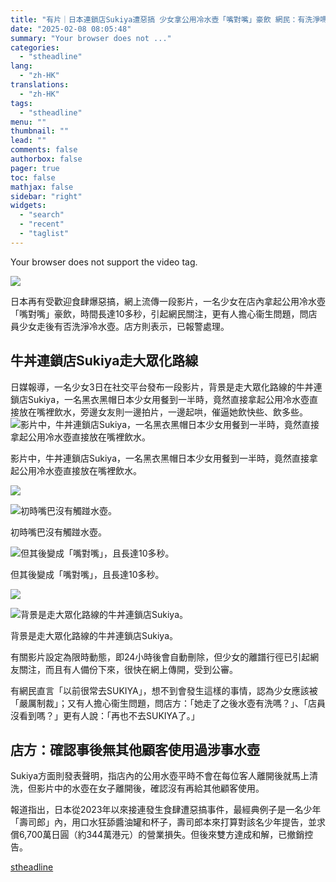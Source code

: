 ```yaml
---
title: "有片｜日本連鎖店Sukiya遭惡搞 少女拿公用冷水壺「嘴對嘴」豪飲 網民：有洗淨嗎？"
date: "2025-02-08 08:05:48"
summary: "Your browser does not ..."
categories:
  - "stheadline"
lang:
  - "zh-HK"
translations:
  - "zh-HK"
tags:
  - "stheadline"
menu: ""
thumbnail: ""
lead: ""
comments: false
authorbox: false
pager: true
toc: false
mathjax: false
sidebar: "right"
widgets:
  - "search"
  - "recent"
  - "taglist"
---
```


Your browser does not support the video tag.



![](https://image.stheadline.com/f/680p0/0x0/100/none/6d75ccee1df4aa1389c378ba47180b17/stheadline/inewsmedia/20250208/_2025020807431081434.jpg)






日本再有受歡迎食肆爆惡搞，網上流傳一段影片，一名少女在店內拿起公用冷水壺「嘴對嘴」豪飲，時間長達10多秒，引起網民關注，更有人擔心衞生問題，問店員少女走後有否洗淨冷水壺。店方則表示，已報警處理。

牛丼連鎖店Sukiya走大眾化路線
-----------------

日媒報導，一名少女3日在社交平台發布一段影片，背景是走大眾化路線的牛丼連鎖店Sukiya，一名黑衣黑帽日本少女用餐到一半時，竟然直接拿起公用冷水壺直接放在嘴裡飲水，旁邊女友則一邊拍片，一邊起哄，催逼她飲快些、飲多些。
 ![影片中，牛丼連鎖店Sukiya，一名黑衣黑帽日本少女用餐到一半時，竟然直接拿起公用冷水壺直接放在嘴裡飲水。](https://image.hkhl.hk/f/1024p0/0x0/100/none/224e6c40a60cd38c23df3424c2de07e1/2025-02/Screenshot_2025-02-07_at_10_42_29_PM.png)


影片中，牛丼連鎖店Sukiya，一名黑衣黑帽日本少女用餐到一半時，竟然直接拿起公用冷水壺直接放在嘴裡飲水。



 ![](https://image.hkhl.hk/f/1024p0/0x0/100/none/3cb22a7e3d0083ce0664898863434e87/2025-02/Screenshot_2025-02-07_at_10_42_34_PM.png)




 ![初時嘴巴沒有觸踫水壺。](https://image.hkhl.hk/f/1024p0/0x0/100/none/73d0fdaff464060794be3720eccfac6b/2025-02/Screenshot_2025-02-07_at_10_42_52_PM.png)


初時嘴巴沒有觸踫水壺。



 ![但其後變成「嘴對嘴」，且長達10多秒。](https://image.hkhl.hk/f/1024p0/0x0/100/none/012f0d3613ecf42ecb877812f97c6052/2025-02/Screenshot_2025-02-07_at_10_43_12_PM.png)


但其後變成「嘴對嘴」，且長達10多秒。



 ![](https://image.hkhl.hk/f/1024p0/0x0/100/none/7ddfd5b4914c34e9ad55a53f0b08c6a7/2025-02/Screenshot_2025-02-07_at_10_43_23_PM.png)




 ![背景是走大眾化路線的牛丼連鎖店Sukiya。](https://image.hkhl.hk/f/1024p0/0x0/100/none/6f0ba22e555858aecf5ce30965ce8533/2025-02/Screenshot_2025-02-07_at_11_03_12_PM.png)


背景是走大眾化路線的牛丼連鎖店Sukiya。




有關影片設定為限時動態，即24小時後會自動刪除，但少女的離譜行徑已引起網友關注，而且有人備份下來，很快在網上傳開，受到公審。

有網民直言「以前很常去SUKIYA」，想不到會發生這樣的事情，認為少女應該被「嚴厲制裁」；又有人擔心衞生問題，問店方：「她走了之後水壺有洗嗎？」、「店員沒看到嗎？」更有人說：「再也不去SUKIYA了。」

店方：確認事後無其他顧客使用過涉事水壺
-------------------

Sukiya方面則發表聲明，指店內的公用水壺平時不會在每位客人離開後就馬上清洗，但影片中的水壺在女子離開後，確認沒有再給其他顧客使用。

報道指出，日本從2023年以來接連發生食肆遭惡搞事件，最經典例子是一名少年「壽司郎」內，用口水狂舔醬油罐和杯子，壽司郎本來打算對該名少年提告，並求償6,700萬日圓（約344萬港元）的營業損失。但後來雙方達成和解，已撤銷控告。

[stheadline](https://std.stheadline.com/realtime/article/2051510/即時-國際-有片-日本連鎖店Sukiya遭惡搞-少女拿公用冷水壺-嘴對嘴-豪飲-網民-有洗淨嗎)

